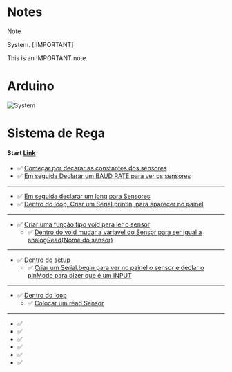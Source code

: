 # Notes
> [!NOTE]
> System.
>[!IMPORTANT]
>
>This is an IMPORTANT note.

# Arduino
![System](C:\Users\xMortal\Documents\github\Notes\ARDUINO.jpg "SYSTEM")

# Sistema de Rega

#### Start [Link](https://www.w3schools.com/cpp/)

- ✅ [Começar por decarar as constantes dos sensores](#)
- ✅ [Em seguida Declarar um BAUD RATE para ver os sensores](#)
------------------------------------------------------------------------------------------------------------------------------------------------
- ✅ [Em seguida declarar um long para Sensores](#)
- ✅ [Dentro do loop, Criar um Serial.println, para aparecer no painel](#)
------------------------------------------------------------------------------------------------------------------------------------------------
- ✅ [Criar uma função tipo void para ler o sensor](#)
    - ✅ [Dentro do void mudar a variavel do Sensor para ser igual a analogRead(Nome do sensor)](#)
------------------------------------------------------------------------------------------------------------------------------------------------
- ✅ [Dentro do setup](#)
    - ✅ [Criar um Serial.begin para ver no painel o sensor e declar o pinMode para dizer que é um INPUT](#)
------------------------------------------------------------------------------------------------------------------------------------------------
- ✅ [Dentro do loop](#)
    - ✅ [Colocar um read Sensor](#)
------------------------------------------------------------------------------------------------------------------------------------------------

- ✅ [](#)
- ✅ [](#)
- ✅ [](#)
- ✅ [](#)
- ✅ [](#)
- ✅ [](#)

